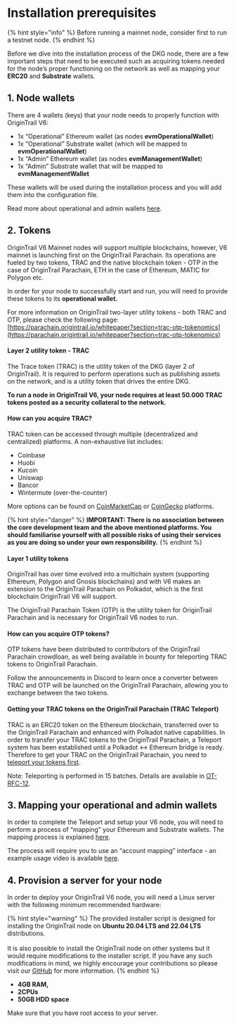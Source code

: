 # Installation prerequisites

{% hint style="info" %}
Before running a mainnet node, consider first to run a testnet node.
{% endhint %}

Before we dive into the installation process of the DKG node, there are a few important steps that need to be executed such as acquiring tokens needed for the node’s proper functioning on the network as well as mapping your **ERC20** and **Substrate** wallets.

## 1. Node wallets

There are 4 wallets (keys) that your node needs to properly function with OriginTrail V6:

* 1x “Operational” Ethereum wallet (as nodes **evmOperationalWallet**)
* 1x “Operational” Substrate wallet (which will be mapped to **evmOperationalWallet**)
* 1x “Admin” Ethereum wallet (as nodes **evmManagementWallet**)
* 1x “Admin” Substrate wallet that will be mapped to **evmManagementWallet**

These wallets will be used during the installation process and you will add them into the configuration file.

Read more about operational and admin wallets [here](https://docs.origintrail.io/decentralized-knowledge-graph-layer-2/testnet-node-setup-instructions/node-keys).

## 2. Tokens

OriginTrail V6 Mainnet nodes will support multiple blockchains, however, V6 mainnet is launching first on the OriginTrail Parachain. Its operations are fueled by two tokens, TRAC and the native blockchain token - OTP in the case of OriginTrail Parachain, ETH in the case of Ethereum, MATIC for Polygon etc.

In order for your node to successfully start and run, you will need to provide these tokens to its **operational wallet.**

For more information on OriginTrail two-layer utility tokens - both TRAC and OTP, please check the following page: [https://parachain.origintrail.io/whitepaper?section=trac-otp-tokenomics](https://parachain.origintrail.io/whitepaper?section=trac-otp-tokenomics)

#### Layer 2 utility token - TRAC

The Trace token (TRAC) is the utility token of the DKG (layer 2 of OriginTrail). It is required to perform operations such as publishing assets on the network, and is a utility token that drives the entire DKG.

**To run a node in OriginTrail V6, your node requires at least 50.000 TRAC tokens posted as a security collateral to the network.**

#### How can you acquire TRAC?&#x20;

TRAC token can be accessed through multiple (decentralized and centralized) platforms. A non-exhaustive list includes:

* Coinbase&#x20;
* Huobi&#x20;
* Kucoin&#x20;
* Uniswap&#x20;
* Bancor&#x20;
* Wintermute (over-the-counter)

More options can be found on [CoinMarketCap](https://coinmarketcap.com/currencies/origintrail/) or [CoinGecko](https://www.coingecko.com/sl/coins/origintrail#markets) platforms.

{% hint style="danger" %}
**IMPORTANT: There is no association between the core development team and the above mentioned platforms. You should familiarise yourself with all possible risks of using their services as you are doing so under your own responsibility.**
{% endhint %}

#### Layer 1 utility tokens

OriginTrail has over time evolved into a multichain system (supporting Ethereum, Polygon and Gnosis blockchains) and with V6 makes an extension to the OriginTrail Parachain on Polkadot, which is the first blockchain OriginTrail V6 will support.

The OriginTrail Parachain Token (OTP) is the utility token for OriginTrail Parachain and is necessary for OriginTrail V6 nodes to run.

#### How can you acquire OTP tokens?

OTP tokens have been distributed to contributors of the OriginTrail Parachain crowdloan, as well being available in bounty for teleporting TRAC tokens to OriginTrail Parachain.

Follow the announcements in Discord to learn once a converter between TRAC and OTP will be launched on the OriginTrail Parachain, allowing you to exchange between the two tokens.

#### Getting your TRAC tokens on the OriginTrail Parachain (TRAC Teleport)

&#x20;TRAC is an ERC20 token on the Ethereum blockchain, transferred over to the OriginTrail Parachain and enhanced with Polkadot native capabilities. In order to transfer your TRAC tokens to the OriginTrail Parachain, a Teleport system has been established until a Polkadot <-> Ethereum bridge is ready. Therefore to get your TRAC on the OriginTrail Parachain, you need to [teleport your tokens first](https://teleport.origintrail.io/).

Note: Teleporting is performed in 15 batches. Details are available in [OT-RFC-12](https://github.com/OriginTrail/OT-RFC-repository/blob/main/RFCs/OT-RFC-12%20OriginTrail%20Parachain%20TRAC%20bridges%20\(v2\).pdf).

## **3**. **Mapping your operational and admin wallets**

In order to complete the Teleport and setup your V6 node, you will need to perform a process of “mapping” your Ethereum and Substrate wallets. The mapping process is explained [here](https://docs.origintrail.io/blockchain-layer-1/origintrail-parachain/teleport-instructions).

The process will require you to use an “account mapping” interface - an example usage video is available [here](https://www.youtube.com/watch?v=yltbdB1bpEA).

## **4**. **Provision a server for your node**

In order to deploy your OriginTrail V6 node, you will need a Linux server with the following minimum recommended hardware:

{% hint style="warning" %}
The provided installer script is designed for installing the OriginTrail node on **Ubuntu 20.04 LTS and 22.04 LTS** distributions.\
\
It is also possible to install the OriginTrail node on other systems but it would require  modifications to the installer script. If you have any such modifications in mind, we highly encourage your contributions so please visit our [GitHub](https://github.com/OriginTrail/ot-node) for more information.
{% endhint %}

* **4GB RAM,**&#x20;
* **2CPUs**&#x20;
* **50GB HDD space**

Make sure that you have root access to your server.

